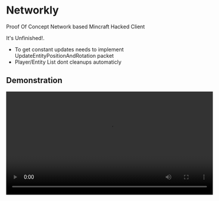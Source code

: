 
# Networkly

Proof Of Concept Network based Mincraft Hacked Client

It's Unfinished!. 
- To get constant updates needs to implement UpdateEntityPositionAndRotation packet
- Player/Entity List dont cleanups automaticly 



## Demonstration
<video src='https://gemootest.s3.us-east-2.amazonaws.com/s/res/514885813225336832/c3c99808f3e16efd6422db6acc1af033.mp4?X-Amz-Content-Sha256=UNSIGNED-PAYLOAD&X-Amz-Algorithm=AWS4-HMAC-SHA256&X-Amz-Credential=AKIARLZICB6QQHKRCV7K%2F20250318%2Fus-east-2%2Fs3%2Faws4_request&X-Amz-Date=20250318T004922Z&X-Amz-SignedHeaders=host&X-Amz-Expires=7200&X-Amz-Signature=7311326420c044f387a5feffbeb0e4d12f037e36e43399126be0fd797e085d1d' width=560/>


## How to

1. Open Minecraft in exclusive bordless mode or fullscreen window
2. Change `SERVER_HOST` & `SERVER_PORT` in `proxy.py`
3. Start `proxy.py`
4. Connect to `localhost:25565`
5. Enjoy

## Developer & Contacts

- [github.com/@UzbekTechnology](https://www.github.com/UzbekTechnology)
- [t.me/@fawellacash](https://t.me/fawellacash)

